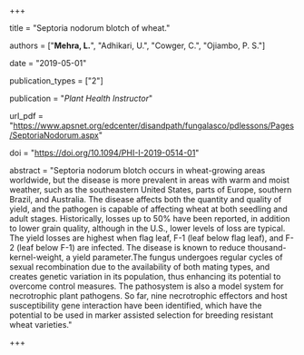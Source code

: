 +++

title = "Septoria nodorum blotch of wheat."

authors = ["**Mehra, L.**", "Adhikari, U.", "Cowger, C.", "Ojiambo, P. S."]

date = "2019-05-01"

publication_types = ["2"]

publication = "*Plant Health Instructor*"

url_pdf = "https://www.apsnet.org/edcenter/disandpath/fungalasco/pdlessons/Pages/SeptoriaNodorum.aspx"

doi = "https://doi.org/10.1094/PHI-I-2019-0514-01"

abstract = "Septoria nodorum blotch occurs in wheat-growing areas worldwide, but the disease is more prevalent in areas with warm and moist weather, such as the southeastern United States, parts of Europe, southern Brazil, and Australia. The disease affects both the quantity and quality of yield, and the pathogen is capable of affecting wheat at both seedling and adult stages. Historically, losses up to 50% have been reported, in addition to lower grain quality, although in the U.S., lower levels of loss are typical. The yield losses are highest when flag leaf, F-1 (leaf below flag leaf), and F-2 (leaf below F-1) are infected. The disease is known to reduce thousand-kernel-weight, a yield parameter.The fungus undergoes regular cycles of sexual recombination due to the availability of both mating types, and creates genetic variation in its population, thus enhancing its potential to overcome control measures.  The pathosystem is also a model system for necrotrophic plant pathogens. So far, nine necrotrophic effectors and host susceptibility gene interaction have been identified, which have the potential to be used in marker assisted selection for breeding resistant wheat varieties."

+++